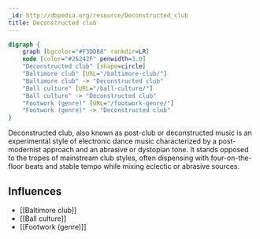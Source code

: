 ```yaml
---
_id: http://dbpedia.org/resource/Deconstructed_club
title: Deconstructed club
---
```


```dot
digraph {
	graph [bgcolor="#F3DDB8" rankdir=LR]
	node [color="#26242F" penwidth=3.0]
	"Deconstructed club" [shape=circle]
	"Baltimore club" [URL="/baltimore-club/"]
	"Baltimore club" -> "Deconstructed club"
	"Ball culture" [URL="/ball-culture/"]
	"Ball culture" -> "Deconstructed club"
	"Footwork (genre)" [URL="/footwork-genre/"]
	"Footwork (genre)" -> "Deconstructed club"
}
```

Deconstructed club, also known as post-club or deconstructed music is an experimental style of electronic dance music characterized by a post-modernist approach and an abrasive or dystopian tone. It stands opposed to the tropes of mainstream club styles, often dispensing with four-on-the-floor beats and stable tempo while mixing eclectic or abrasive sources.

## Influences

- [[Baltimore club]]
- [[Ball culture]]
- [[Footwork (genre)]]
